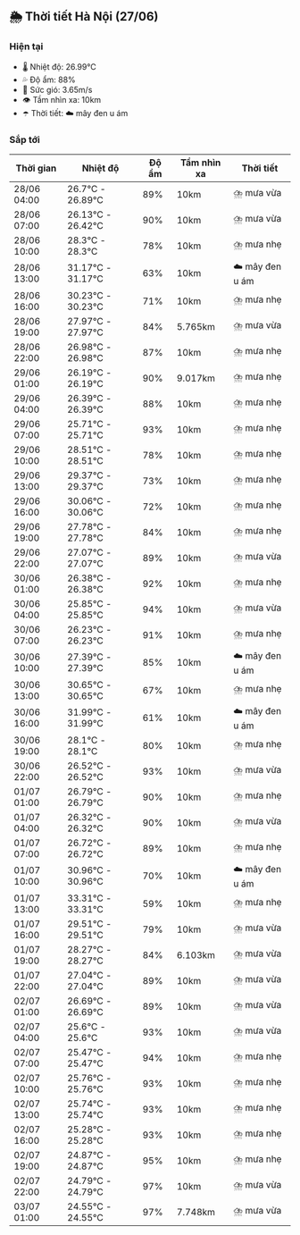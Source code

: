 ## 🌦️ Thời tiết Hà Nội (27/06)

### Hiện tại

- 🌡️ Nhiệt độ: 26.99℃
- 💦 Độ ẩm: 88%
- 💨 Sức gió: 3.65m/s
- 👁️ Tầm nhìn xa: 10km
- ☂️ Thời tiết: ☁️ mây đen u ám

### Sắp tới

| Thời gian | Nhiệt độ | Độ ẩm | Tầm nhìn xa | Thời tiết |
| --- | --- | --- | --- | --- |
| 28/06 04:00 | 26.7℃ - 26.89℃ | 89% | 10km | ⛈️ mưa vừa |
| 28/06 07:00 | 26.13℃ - 26.42℃ | 90% | 10km | ⛈️ mưa vừa |
| 28/06 10:00 | 28.3℃ - 28.3℃ | 78% | 10km | ⛈️ mưa nhẹ |
| 28/06 13:00 | 31.17℃ - 31.17℃ | 63% | 10km | ☁️ mây đen u ám |
| 28/06 16:00 | 30.23℃ - 30.23℃ | 71% | 10km | ⛈️ mưa nhẹ |
| 28/06 19:00 | 27.97℃ - 27.97℃ | 84% | 5.765km | ⛈️ mưa vừa |
| 28/06 22:00 | 26.98℃ - 26.98℃ | 87% | 10km | ⛈️ mưa nhẹ |
| 29/06 01:00 | 26.19℃ - 26.19℃ | 90% | 9.017km | ⛈️ mưa nhẹ |
| 29/06 04:00 | 26.39℃ - 26.39℃ | 88% | 10km | ⛈️ mưa nhẹ |
| 29/06 07:00 | 25.71℃ - 25.71℃ | 93% | 10km | ⛈️ mưa nhẹ |
| 29/06 10:00 | 28.51℃ - 28.51℃ | 78% | 10km | ⛈️ mưa nhẹ |
| 29/06 13:00 | 29.37℃ - 29.37℃ | 73% | 10km | ⛈️ mưa nhẹ |
| 29/06 16:00 | 30.06℃ - 30.06℃ | 72% | 10km | ⛈️ mưa nhẹ |
| 29/06 19:00 | 27.78℃ - 27.78℃ | 84% | 10km | ⛈️ mưa nhẹ |
| 29/06 22:00 | 27.07℃ - 27.07℃ | 89% | 10km | ⛈️ mưa vừa |
| 30/06 01:00 | 26.38℃ - 26.38℃ | 92% | 10km | ⛈️ mưa nhẹ |
| 30/06 04:00 | 25.85℃ - 25.85℃ | 94% | 10km | ⛈️ mưa vừa |
| 30/06 07:00 | 26.23℃ - 26.23℃ | 91% | 10km | ⛈️ mưa nhẹ |
| 30/06 10:00 | 27.39℃ - 27.39℃ | 85% | 10km | ☁️ mây đen u ám |
| 30/06 13:00 | 30.65℃ - 30.65℃ | 67% | 10km | ⛈️ mưa nhẹ |
| 30/06 16:00 | 31.99℃ - 31.99℃ | 61% | 10km | ☁️ mây đen u ám |
| 30/06 19:00 | 28.1℃ - 28.1℃ | 80% | 10km | ⛈️ mưa nhẹ |
| 30/06 22:00 | 26.52℃ - 26.52℃ | 93% | 10km | ⛈️ mưa vừa |
| 01/07 01:00 | 26.79℃ - 26.79℃ | 90% | 10km | ⛈️ mưa nhẹ |
| 01/07 04:00 | 26.32℃ - 26.32℃ | 90% | 10km | ⛈️ mưa vừa |
| 01/07 07:00 | 26.72℃ - 26.72℃ | 89% | 10km | ⛈️ mưa nhẹ |
| 01/07 10:00 | 30.96℃ - 30.96℃ | 70% | 10km | ☁️ mây đen u ám |
| 01/07 13:00 | 33.31℃ - 33.31℃ | 59% | 10km | ⛈️ mưa nhẹ |
| 01/07 16:00 | 29.51℃ - 29.51℃ | 79% | 10km | ⛈️ mưa vừa |
| 01/07 19:00 | 28.27℃ - 28.27℃ | 84% | 6.103km | ⛈️ mưa vừa |
| 01/07 22:00 | 27.04℃ - 27.04℃ | 89% | 10km | ⛈️ mưa vừa |
| 02/07 01:00 | 26.69℃ - 26.69℃ | 89% | 10km | ⛈️ mưa vừa |
| 02/07 04:00 | 25.6℃ - 25.6℃ | 93% | 10km | ⛈️ mưa vừa |
| 02/07 07:00 | 25.47℃ - 25.47℃ | 94% | 10km | ⛈️ mưa nhẹ |
| 02/07 10:00 | 25.76℃ - 25.76℃ | 93% | 10km | ⛈️ mưa nhẹ |
| 02/07 13:00 | 25.74℃ - 25.74℃ | 93% | 10km | ⛈️ mưa nhẹ |
| 02/07 16:00 | 25.28℃ - 25.28℃ | 93% | 10km | ⛈️ mưa nhẹ |
| 02/07 19:00 | 24.87℃ - 24.87℃ | 95% | 10km | ⛈️ mưa nhẹ |
| 02/07 22:00 | 24.79℃ - 24.79℃ | 97% | 10km | ⛈️ mưa vừa |
| 03/07 01:00 | 24.55℃ - 24.55℃ | 97% | 7.748km | ⛈️ mưa vừa |
